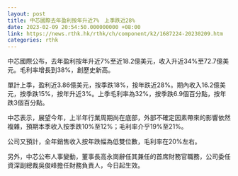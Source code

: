 ```yaml
---
layout: post
title: 中芯國際去年盈利按年升近7%　上季跌近28%
date: 2023-02-09 20:54:50.000000000 +08:00
link: https://news.rthk.hk/rthk/ch/component/k2/1687224-20230209.htm
categories: rthk
---
```


中芯國際公布，去年盈利按年升近7%至近18.2億美元，收入升近34%至72.7億美元。毛利率增長到38%，創歷史新高。

單計上季，盈利近3.86億美元，按季跌18%，按年跌近28%。期內收入16.2億美元，按季跌15%，按年升近3%。上季毛利率為32%，按季跌6.9個百分點，按年跌3個百分點。

中芯表示，展望今年，上半年行業周期尚在底部，外部不確定因素帶來的影響依然複雜，預期本季收入按季跌10%至12%；毛利率介乎19%至21%。

公司又預計，全年銷售收入按年跌幅為低雙位數，毛利率在20%左右。

另外，中芯公布人事變動，董事長高永崗辭任其兼任的首席財務官職務，公司委任資深副總裁吳俊峰擔任財務負責人，今日起生效。
